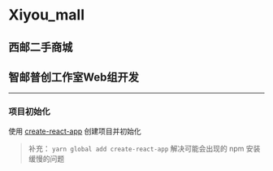 # Xiyou_mall
## 西邮二手商城
## 智邮普创工作室Web组开发

---

### 项目初始化

使用 [create-react-app](https://github.com/facebookincubator/create-react-app) 创建项目并初始化 
> 补充：
`
yarn global add create-react-app
`
解决可能会出现的 npm 安装缓慢的问题
